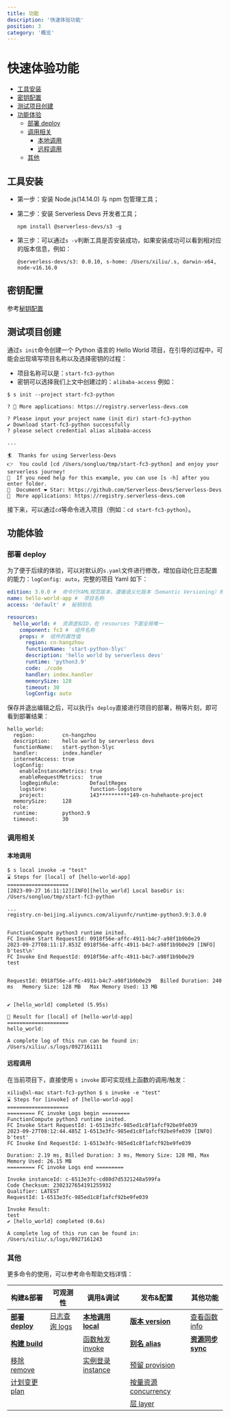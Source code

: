 ```yaml
---
title: 功能
description: '快速体验功能'
position: 3
category: '概览'
---
```


# 快速体验功能

- [工具安装](#工具安装)
- [密钥配置](#密钥配置)
- [测试项目创建](#测试项目创建)
- [功能体验](#功能体验)
  - [部署 deploy](#部署-deploy)
  - [调用相关](#调用相关)
    - [本地调用](#本地调用)
    - [远程调用](#远程调用)
    <!-- - [可观测性](#可观测性)
    - [日志查看](#日志查看) -->
  - [其他](#其他)

## 工具安装

- 第一步：安装 Node.js(14.14.0) 与 npm 包管理工具；
- 第二步：安装 Serverless Devs 开发者工具；

  ```shell script
  npm install @serverless-devs/s3 -g
  ```

- 第三步：可以通过`s -v`判断工具是否安装成功，如果安装成功可以看到相对应的版本信息，例如：

  ```shell script
  @serverless-devs/s3: 0.0.10, s-home: /Users/xiliu/.s, darwin-x64, node-v16.16.0
  ```

## 密钥配置

参考[秘钥配置](./config.md)

## 测试项目创建

通过`s init`命令创建一个 Python 语言的 Hello World 项目，在引导的过程中，可能会出现填写项目名称以及选择密钥的过程：

- 项目名称可以是：`start-fc3-python`
- 密钥可以选择我们上文中创建过的：`alibaba-access`
  例如：

```shell script
$ s init --project start-fc3-python

? 🚀 More applications: https://registry.serverless-devs.com

? Please input your project name (init dir) start-fc3-python
✔ Download start-fc3-python successfully
? please select credential alias alibaba-access

...

🏄‍  Thanks for using Serverless-Devs
👉  You could [cd /Users/songluo/tmp/start-fc3-python] and enjoy your serverless journey!
🧭️  If you need help for this example, you can use [s -h] after you enter folder.
💞  Document ❤ Star: https://github.com/Serverless-Devs/Serverless-Devs
🚀  More applications: https://registry.serverless-devs.com

```

接下来，可以通过`cd`等命令进入项目（例如：`cd start-fc3-python`）。

## 功能体验

### 部署 deploy

为了便于后续的体验，可以对默认的`s.yaml`文件进行修改，增加自动化日志配置的能力：`logConfig: auto`，完整的项目 Yaml 如下：

```yaml
edition: 3.0.0 #  命令行YAML规范版本，遵循语义化版本（Semantic Versioning）规范
name: hello-world-app #  项目名称
access: 'default' #  秘钥别名

resources:
  hello_world: #  资源虚拟ID，在 resources 下面全局唯一
    component: fc3 #  组件名称
    props: #  组件的属性值
      region: cn-hangzhou
      functionName: 'start-python-5lyc'
      description: 'hello world by serverless devs'
      runtime: 'python3.9'
      code: ./code
      handler: index.handler
      memorySize: 128
      timeout: 30
      logConfig: auto
```

保存并退出编辑之后，可以执行`s deploy`直接进行项目的部署，稍等片刻，即可看到部署结果：

```shell script
hello_world:
  region:         cn-hangzhou
  description:    hello world by serverless devs
  functionName:   start-python-5lyc
  handler:        index.handler
  internetAccess: true
  logConfig:
    enableInstanceMetrics: true
    enableRequestMetrics:  true
    logBeginRule:          DefaultRegex
    logstore:              function-logstore
    project:               143**********149-cn-huhehaote-project
  memorySize:     128
  role:
  runtime:        python3.9
  timeout:        30
```

### 调用相关

#### 本地调用

```
$ s local invoke -e "test"
⌛ Steps for [local] of [hello-world-app]
====================
[2023-09-27 16:11:12][INFO][hello_world] Local baseDir is: /Users/songluo/tmp/start-fc3-python

...
registry.cn-beijing.aliyuncs.com/aliyunfc/runtime-python3.9:3.0.0


FunctionCompute python3 runtime inited.
FC Invoke Start RequestId: 0918f56e-affc-4911-b4c7-a98f1b9b0e29
2023-09-27T08:11:17.853Z 0918f56e-affc-4911-b4c7-a98f1b9b0e29 [INFO] b'test\n'
FC Invoke End RequestId: 0918f56e-affc-4911-b4c7-a98f1b9b0e29
test


RequestId: 0918f56e-affc-4911-b4c7-a98f1b9b0e29   Billed Duration: 240 ms   Memory Size: 128 MB   Max Memory Used: 13 MB


✔ [hello_world] completed (5.95s)

🚀 Result for [local] of [hello-world-app]
====================
hello_world:

A complete log of this run can be found in: /Users/xiliu/.s/logs/0927161111
```

#### 远程调用

在当前项目下，直接使用 `s invoke` 即可实现线上函数的调用/触发：

```
xiliu@xl-mac start-fc3-python $ s invoke -e "test"
⌛ Steps for [invoke] of [hello-world-app]
====================
========= FC invoke Logs begin =========
FunctionCompute python3 runtime inited.
FC Invoke Start RequestId: 1-6513e3fc-985ed1c8f1afcf92be9fe039
2023-09-27T08:12:44.485Z 1-6513e3fc-985ed1c8f1afcf92be9fe039 [INFO] b'test'
FC Invoke End RequestId: 1-6513e3fc-985ed1c8f1afcf92be9fe039

Duration: 2.19 ms, Billed Duration: 3 ms, Memory Size: 128 MB, Max Memory Used: 26.15 MB
========= FC invoke Logs end =========

Invoke instanceId: c-6513e3fc-cd80d7d5321248a599fa
Code Checksum: 2302327654191255932
Qualifier: LATEST
RequestId: 1-6513e3fc-985ed1c8f1afcf92be9fe039

Invoke Result:
test
✔ [hello_world] completed (0.6s)

A complete log of this run can be found in: /Users/xiliu/.s/logs/0927161243
```

<!-- ### 可观测性

#### 日志查看

在当前项目下，直接使用 `s logs` 命令，可以进行日志查看，也可以通过 `s logs -t` 进入到 `tail` 模式：

```shell script

FunctionCompute python3 runtime inited.

FC Invoke Start RequestId: eb9cf022-297e-4a27-b3bf-ad304f6e04c9
FC Invoke End RequestId: eb9cf022-297e-4a27-b3bf-ad304f6e04c9
``` -->

### 其他

更多命令的使用，可以参考命令帮助文档详情：

| 构建&部署                              | 可观测性                           | 调用&调试                                  | 发布&配置                                        | 其他功能                               |
| -------------------------------------- | ---------------------------------- | ------------------------------------------ | ------------------------------------------------ | -------------------------------------- |
| [**部署 deploy**](./command/deploy.md) | [日志查询 logs](./command/logs.md) | [**本地调用 local**](./command/local.md)   | [**版本 version**](./command/version.md)         | [查看函数 info](./command/info.md)     |
| [**构建 build**](./command/build.md)   |                                    | [函数触发 invoke](./command/invoke.md)     | [**别名 alias**](./command/alias.md)             | [**资源同步 sync**](./command/sync.md) |
| [移除 remove](./command/remove.md)     |                                    | [实例登录 instance](./command/instance.md) | [预留 provision](./command/provision.md)         |                                        |
| [计划变更 plan](./command/plan.md)     |                                    |                                            | [按量资源 concurrency](./command/concurrency.md) |                                        |
|                                        |                                    |                                            | [层 layer](./command/layer.md)                   |                                        |

